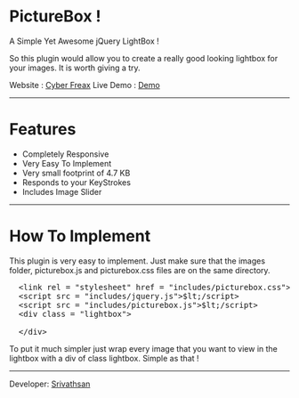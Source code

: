 <h1>PictureBox !</h1>
A Simple Yet Awesome jQuery LightBox !

So this plugin would allow you to create a really good looking lightbox for your images. It is worth giving a try.

Website : <a href = "http://cyberfreax.com">Cyber Freax</a>
Live Demo : <a href = "http://cyberfreax.com/index.php#demo">Demo</a>

<hr>

<h1>Features</h1>
<ul>
  <li>Completely Responsive</li>
  <li>Very Easy To Implement</li>
  <li>Very small footprint of 4.7 KB</li>
  <li>Responds to your KeyStrokes</li>
  <li>Includes Image Slider</li>
</ul>

<hr>

<h1>How To Implement</h1>
This plugin is very easy to implement. Just make sure that the images folder, picturebox.js and picturebox.css files are on the same directory.

<pre>
  &lt;link rel = "stylesheet" href = "includes/picturebox.css"&gt;
  &lt;script src = "includes/jquery.js"&gt;$lt;/script&gt;
  &lt;script src = "includes/picturebox.js"&gt;$lt;/script&gt;
  &lt;div class = "lightbox"&gt;
    <!-- Your Images Here -->
  &lt;/div&gt;
</pre>

To put it much simpler just wrap every image that you want to view in the lightbox with a div of class lightbox. Simple as that !
<hr>

Developer: <a href = "http://cyberfreax.com">Srivathsan</a>
